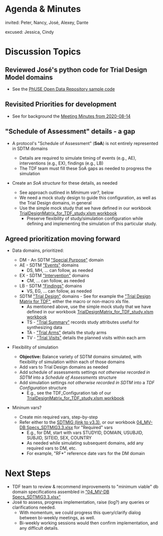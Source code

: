 # Agenda & Minutes

invited: Peter, Nancy, José, Alexey, Dante

excused: Jessica, Cindy

# Discussion Topics

## Reviewed José's python code for Trial Design Model domains
* See the [PhUSE Open Data Repository sample code](https://github.com/phuse-org/PODR/tree/master/sample_code)

## Revisited Priorities for development
* See for background the [Meeting Minutes from 2020-08-14](./2020-08-14.md)

## "Schedule of Assessment" details - a gap
* A protocol's "Schedule of Assessment" (__SoA__) is not entirely represented in SDTM domains

  * Details are required to simulate timing of events (e.g., AE), interventions (e.g., EX), findings (e.g., LB)
  * The TDF team must fill these SoA gaps as needed to progress the simulation
  
* Create an _SoA structure_ for these details, as needed
  * See approach outlined in _Minimum var?_, below
  * We need a mock study design to guide this configuration, as well as the Trial Design domains, in general
  * Use the simple mock study that we have defined in our workbook [TrialDesignMatrix_for_TDF_study.xlsm workbook](../TrialDesign-Tool/TrialDesignMatrix_for_TDF_study.xlsm)
    * Preserve flexibility of study/simulation configuration while defining and implementing the simulation of this particular study.

## Agreed prioritization moving forward
* Data domains, prioritized:
  * DM - An SDTM ["Special Purpose"](https://www.cdisc.org/standards/foundational/sdtmig/sdtmig-v3-3/html#Models+for+Special+Purpose+Domains) domain
  * AE - SDTM ["Events"](https://www.cdisc.org/standards/foundational/sdtmig/sdtmig-v3-3/html#Models+for+Events+Domains) domains
    * DS, MH, ... can follow, as needed
  * EX - SDTM ["Intervention"](https://www.cdisc.org/standards/foundational/sdtmig/sdtmig-v3-3/html#Models+for+Interventions+Domains) domains
    * CM, ... can follow, as needed
  * LB - SDTM ["Findings"](https://www.cdisc.org/standards/foundational/sdtmig/sdtmig-v3-3/html#Models+for+Findings+Domains) domains
    * VS, EG, ... can follow, as needed
  * SDTM ["Trial Design"](https://www.cdisc.org/standards/foundational/sdtmig/sdtmig-v3-3/html#Trial+Design+Model+Datasets) domains - See for example the ["Trial Design Matrix for TDF"](https://github.com/phuse-org/TestDataFactory/tree/master/TrialDesign-Tool), either the macro or non-macro xls file.
    * As mentioned above, use the simple mock study that we have defined in our workbook [TrialDesignMatrix_for_TDF_study.xlsm workbook](../TrialDesign-Tool/TrialDesignMatrix_for_TDF_study.xlsm)
    * TS - ["Trial Summary"](https://www.cdisc.org/standards/foundational/sdtmig/sdtmig-v3-3/html#Trial+Summary) records study attributes useful for synthesizing data
    * TA - ["Trial Arms"](https://www.cdisc.org/standards/foundational/sdtmig/sdtmig-v3-3/html#Trial+Arms) details the study arms
    * TV - ["Trial Visits"](https://www.cdisc.org/standards/foundational/sdtmig/sdtmig-v3-3/html#Trial+Visits) details the planned visits within each arm

* Flexibility of simulation
  * __Objective:__ Balance variety of SDTM domains simulated, with flexibility of simulation within each of those domains
  * Add vars to Trial Design domains as needed
  * Add schedule of assessments settings *not otherwise recorded in SDTM* into a _Schedule of Assessments_ structure
  * Add simulation settings *not otherwise recorded in SDTM* into a _TDF Configuration_ structure
    * E.g., see the TDF_Configuration tab of our [TrialDesignMatrix_for_TDF_study.xlsm workbook](../TrialDesign-Tool/TrialDesignMatrix_for_TDF_study.xlsm)

* Mininum vars?
  * Create min required vars, step-by-step
  * Refer either to the [SDTMIG (link to v3.3)](https://www.cdisc.org/standards/foundational/sdtmig/sdtmig-v3-3/html), or our workbook [04_MV-DB Specs_SDTMIG3.3.xlsx](../WorkingDocs/04_MV-DB%20Specs_SDTMIG3.3.xlsx) for "Required" vars
    * E.g., for DM, start with vars STUDYID, DOMAIN, USUBJID, SUBJID, SITEID, SEX, COUNTRY
    * As needed while simulating subsequent domains, add any required vars to DM, etc.
    * For example, "RF*" reference date vars for the DM domain

# Next Steps
* TDF team to review & recommend improvements to "minimum viable" db domain specifications assembled in ["04_MV-DB Specs_SDTMIG3.3.xlsx"](https://github.com/phuse-org/TestDataFactory/tree/master/WorkingDocs)
* José to assess, progress implementation, raise (log?) any queries or clarifications needed.
  * With momentum, we could progress this query/clarify dialog between bi-weekly meetings, as well. 
  * Bi-weekly working sessions would then confirm implementation, and any difficult details.
